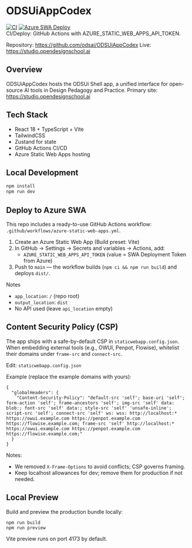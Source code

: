 # ODSUiAppCodex

[![CI](https://github.com/odsai/ODSUiAppCodex/actions/workflows/ci.yml/badge.svg)](https://github.com/odsai/ODSUiAppCodex/actions/workflows/ci.yml)
[![Azure SWA Deploy](https://github.com/odsai/ODSUiAppCodex/actions/workflows/azure-static-web-apps.yml/badge.svg)](https://github.com/odsai/ODSUiAppCodex/actions/workflows/azure-static-web-apps.yml)
<br/>
CI/Deploy: GitHub Actions with AZURE_STATIC_WEB_APPS_API_TOKEN.

Repository: https://github.com/odsai/ODSUiAppCodex
Live: https://studio.opendesignschool.ai

## Overview
ODSUiAppCodex hosts the ODSUi Shell app, a unified interface for open-source AI tools in Design Pedagogy and Practice.
Primary site: https://studio.opendesignschool.ai

## Tech Stack
- React 18 + TypeScript + Vite
- TailwindCSS
- Zustand for state
- GitHub Actions CI/CD
- Azure Static Web Apps hosting

## Local Development
```bash
npm install
npm run dev
```

## Deploy to Azure SWA
This repo includes a ready-to-use GitHub Actions workflow: `.github/workflows/azure-static-web-apps.yml`.

1) Create an Azure Static Web App (Build preset: Vite)
2) In GitHub → Settings → Secrets and variables → Actions, add:
   - `AZURE_STATIC_WEB_APPS_API_TOKEN` (value = SWA Deployment Token from Azure)
3) Push to `main` — the workflow builds (`npm ci && npm run build`) and deploys `dist/`.

Notes
- `app_location`: `/` (repo root)
- `output_location`: `dist`
- No API used (leave `api_location` empty)

## Content Security Policy (CSP)
The app ships with a safe-by-default CSP in `staticwebapp.config.json`. When embedding external tools (e.g., OWUI, Penpot, Flowise), whitelist their domains under `frame-src` and `connect-src`.

Edit: `staticwebapp.config.json`

Example (replace the example domains with yours):

```
{
  "globalHeaders": {
    "Content-Security-Policy": "default-src 'self'; base-uri 'self'; form-action 'self'; frame-ancestors 'self'; img-src 'self' data: blob:; font-src 'self' data:; style-src 'self' 'unsafe-inline'; script-src 'self'; connect-src 'self' ws: wss: http://localhost:* https://owui.example.com https://penpot.example.com https://flowise.example.com; frame-src 'self' http://localhost:* https://owui.example.com https://penpot.example.com https://flowise.example.com;"
  }
}
```

Notes:
- We removed `X-Frame-Options` to avoid conflicts; CSP governs framing.
- Keep localhost allowances for dev; remove them for production if not needed.

## Local Preview

Build and preview the production bundle locally:

```
npm run build
npm run preview
```

Vite preview runs on port 4173 by default.

